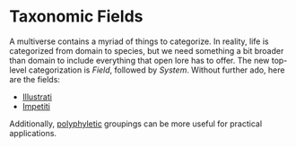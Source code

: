 # Taxonomic Fields

<meta property="og:description" content="A multiverse contains a myriad of things to categorize.">

A multiverse contains a myriad of things to categorize. In reality, life is categorized from domain to species, but we need something a bit broader than domain to include everything that open lore has to offer. The new top-level categorization is *Field*, followed by *System*. Without further ado, here are the fields:

- [Illustrati](illustrati/introduction.md)
- [Impetiti](impetiti/introduction.md)

Additionally, [polyphyletic](polyphyletic/introduction.md) groupings can be more useful for practical applications.